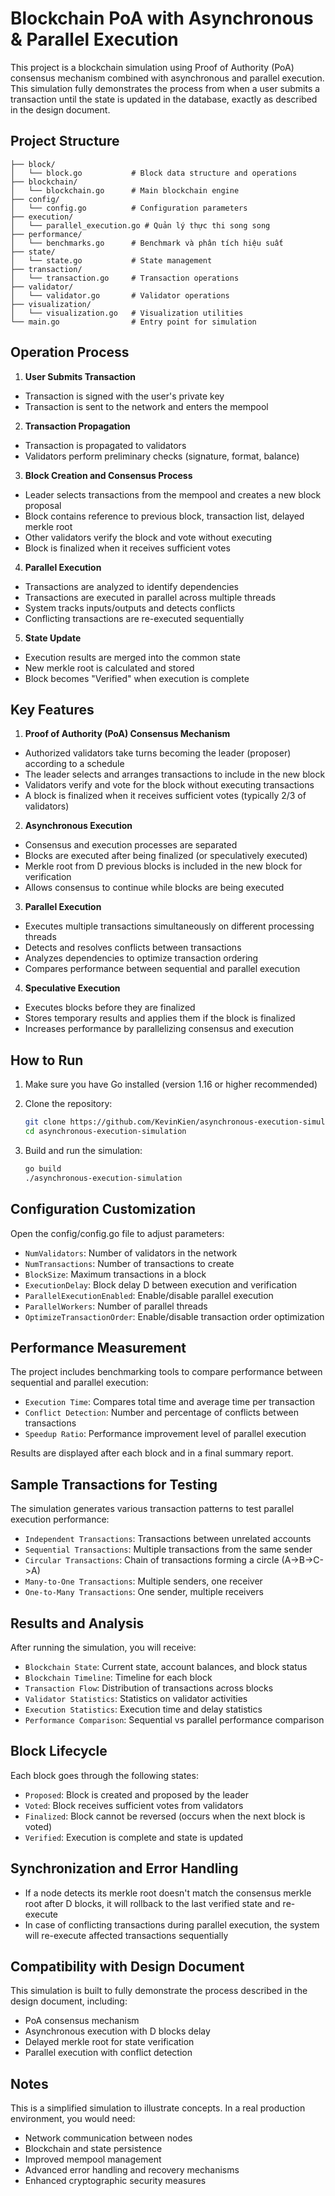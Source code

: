 # Blockchain PoA with Asynchronous & Parallel Execution

This project is a blockchain simulation using Proof of Authority (PoA) consensus mechanism combined with asynchronous and parallel execution. This simulation fully demonstrates the process from when a user submits a transaction until the state is updated in the database, exactly as described in the design document.

## Project Structure

```
├── block/
│   └── block.go           # Block data structure and operations
├── blockchain/
│   └── blockchain.go      # Main blockchain engine
├── config/
│   └── config.go          # Configuration parameters
├── execution/
│   └── parallel_execution.go # Quản lý thực thi song song
├── performance/
│   └── benchmarks.go      # Benchmark và phân tích hiệu suất
├── state/
│   └── state.go           # State management
├── transaction/
│   └── transaction.go     # Transaction operations
├── validator/
│   └── validator.go       # Validator operations
├── visualization/
│   └── visualization.go   # Visualization utilities
└── main.go                # Entry point for simulation
```

## Operation Process

1. **User Submits Transaction**
- Transaction is signed with the user's private key
- Transaction is sent to the network and enters the mempool

2. **Transaction Propagation**
- Transaction is propagated to validators
- Validators perform preliminary checks (signature, format, balance)

3. **Block Creation and Consensus Process**
- Leader selects transactions from the mempool and creates a new block proposal
- Block contains reference to previous block, transaction list, delayed merkle root
- Other validators verify the block and vote without executing
- Block is finalized when it receives sufficient votes

4. **Parallel Execution**
- Transactions are analyzed to identify dependencies
- Transactions are executed in parallel across multiple threads
- System tracks inputs/outputs and detects conflicts
- Conflicting transactions are re-executed sequentially

5. **State Update**
- Execution results are merged into the common state
- New merkle root is calculated and stored
- Block becomes "Verified" when execution is complete

## Key Features

1. **Proof of Authority (PoA) Consensus Mechanism**
- Authorized validators take turns becoming the leader (proposer) according to a schedule
- The leader selects and arranges transactions to include in the new block
- Validators verify and vote for the block without executing transactions
- A block is finalized when it receives sufficient votes (typically 2/3 of validators)

2. **Asynchronous Execution**
- Consensus and execution processes are separated
- Blocks are executed after being finalized (or speculatively executed)
- Merkle root from D previous blocks is included in the new block for verification
- Allows consensus to continue while blocks are being executed

3. **Parallel Execution**
- Executes multiple transactions simultaneously on different processing threads
- Detects and resolves conflicts between transactions
- Analyzes dependencies to optimize transaction ordering
- Compares performance between sequential and parallel execution

4. **Speculative Execution**
- Executes blocks before they are finalized
- Stores temporary results and applies them if the block is finalized
- Increases performance by parallelizing consensus and execution

## How to Run

1. Make sure you have Go installed (version 1.16 or higher recommended)

2. Clone the repository:
   ```bash
   git clone https://github.com/KevinKien/asynchronous-execution-simulation.git
   cd asynchronous-execution-simulation
   ```

3. Build and run the simulation:
   ```bash
   go build
   ./asynchronous-execution-simulation
   ```

## Configuration Customization
Open the config/config.go file to adjust parameters:
- `NumValidators`: Number of validators in the network
- `NumTransactions`: Number of transactions to create
- `BlockSize`: Maximum transactions in a block
- `ExecutionDelay`: Block delay D between execution and verification
- `ParallelExecutionEnabled`: Enable/disable parallel execution
- `ParallelWorkers`: Number of parallel threads
- `OptimizeTransactionOrder`: Enable/disable transaction order optimization

## Performance Measurement
The project includes benchmarking tools to compare performance between sequential and parallel execution:
- `Execution Time`: Compares total time and average time per transaction
- `Conflict Detection`: Number and percentage of conflicts between transactions
- `Speedup Ratio`: Performance improvement level of parallel execution

Results are displayed after each block and in a final summary report.

## Sample Transactions for Testing
The simulation generates various transaction patterns to test parallel execution performance:
- `Independent Transactions`: Transactions between unrelated accounts
- `Sequential Transactions`: Multiple transactions from the same sender
- `Circular Transactions`: Chain of transactions forming a circle (A->B->C->A)
- `Many-to-One Transactions`: Multiple senders, one receiver
- `One-to-Many Transactions`: One sender, multiple receivers

## Results and Analysis
After running the simulation, you will receive:
- `Blockchain State`: Current state, account balances, and block status
- `Blockchain Timeline`: Timeline for each block
- `Transaction Flow`: Distribution of transactions across blocks
- `Validator Statistics`: Statistics on validator activities
- `Execution Statistics`: Execution time and delay statistics
- `Performance Comparison`: Sequential vs parallel performance comparison

## Block Lifecycle
Each block goes through the following states:
- `Proposed`: Block is created and proposed by the leader
- `Voted`: Block receives sufficient votes from validators
- `Finalized`: Block cannot be reversed (occurs when the next block is voted)
- `Verified`: Execution is complete and state is updated

## Synchronization and Error Handling

- If a node detects its merkle root doesn't match the consensus merkle root after D blocks, it will rollback to the last verified state and re-execute
- In case of conflicting transactions during parallel execution, the system will re-execute affected transactions sequentially

## Compatibility with Design Document
This simulation is built to fully demonstrate the process described in the design document, including:
- PoA consensus mechanism
- Asynchronous execution with D blocks delay
- Delayed merkle root for state verification
- Parallel execution with conflict detection

## Notes
This is a simplified simulation to illustrate concepts. In a real production environment, you would need:

- Network communication between nodes
- Blockchain and state persistence
- Improved mempool management
- Advanced error handling and recovery mechanisms
- Enhanced cryptographic security measures

